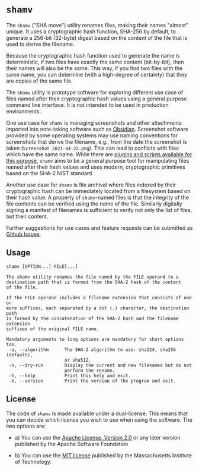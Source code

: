 # `shamv`

The `shamv` ("SHA move") utility renames files, making their names "almost"
unique.  It uses a cryptographic hash function, SHA-256 by default, to generate
a 256-bit (32-byte) digest based on the content of the file that is used to
derive the filename.

Because the cryptographic hash function used to generate the name is
deterministic, if two files have exactly the same content (bit-by-bit), then
their names will also be the same. This way, if you find two files with the same
name, you can determine (with a high-degree of certainty) that they are copies
of the same file.

The `shamv` utility is prototype software for exploring different use case of
files named after their cryptographic hash values using a general purpose
command line interface. It is not intended to be used in production
environments.

One use case for `shamv` is managing screenshots and other attachments imported
into note-taking software such as [Obsidian][1]. Screenshot software provided by
some operating systems may use naming conventions for screenshots that derive
the filename, e.g., from the date the screenshot is taken (`Screenshot
2021-04-22.png`).  This can lead to conflicts with files which have the same
name. While there are [plugins and scripts available for this purpose][2],
`shamv` aims to be a general purpose tool for manipulating files named after
their hash values and uses modern, cryptographic primitives based on the SHA-2
NIST standard.

Another use case for `shamv` is file archival where files indexed by their
cryptographic hash can be immediately located from a filesystem based on their
hash value. A property of `shamv`-named files is that the integrity of the file
contents can be verified using the name of the file. Similarly digitally signing
a manifest of filenames is sufficient to verify not only the list of files, but
their content.

Further suggestions for use cases and feature requests can be submitted as
[Github Issues][3].

## Usage

    shamv [OPTION...] FILE[...]

    The shamv utility renames the file named by the FILE operand to a
    destination path that is formed from the SHA-2 hash of the content
    of the file.

    If the FILE operand includes a filename extension that consists of one or
    more suffixes, each separated by a dot (.) character, the destination path
    is formed by the concatenation of the SHA-2 hash and the filename extension
    suffixes of the original FILE name.

    Mandatory arguments to long options are mandatory for short options too.
     -a, --algorithm      The SHA-2 algorithm to use: sha224, sha256 (default),
                          or sha512.
     -n, --dry-run        Display the current and new filenames but do not
                          perform the rename.
     -h, --help           Print this help and exit.
     -V, --version        Print the version of the program and exit.

## License

The code of `shamv` is made available under a dual-license. This means that you
can decide which license you wish to use when using the software. The two
options are:

 - a) You can use the [Apache License, Version 2.0][4] or any later version
      published by the Apache Software Foundation

 - b) You can use the [MIT license][5] published by the Massachusetts Institute
      of Technology.

[1]: https://obsidian.md/
[2]: https://forum.obsidian.md/t/17141
[3]: https://github.com/thomasnyman/shamv/issues
[4]: http://www.apache.org/licenses/LICENSE-2.0
[5]: http://opensource.org/licenses/MIT
